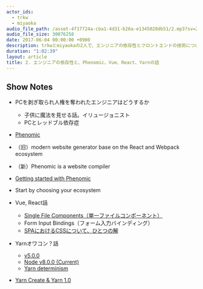 ```yaml
---
actor_ids:
  - trkw
  - miyaoka
audio_file_path: /asset-4f17724a-cba1-4d31-b26a-e1345020db51/2.mp3?sv=2015-07-08&sr=c&si=3c7414f2-91f5-4c67-86c2-06c40908ed74&sig=VEq8YDqeyRP0fyDSFgrBXIEE%2Fsy7lX1XRKlOlciHoKk%3D&st=2017-06-09T01%3A56%3A05Z&se=2117-06-09T01%3A56%3A05Z
audio_file_size: 30076258
date: 2017-06-04 00:00:00 +0900
description: trkwとmiyaokaの2人で、エンジニアの依存性とフロントエンドの技術について話しました。
duration: "1:02:39"
layout: article
title: 2. エンジニアの依存性と、Phenomic、Vue、React、Yarnの話
---
```


## Show Notes

- PCを剥ぎ取られ人権を奪われたエンジニアはどうするか
  - 子供に魔法を見せる話。イリュージョニスト
  - PCとレッドブル依存症
- [Phenomic](https://phenomic.io/)
- （旧）modern website generator base on the React and Webpack ecosystem
- （新）Phenomic is a website compiler
- [Getting started with Phenomic](https://phenomic.io/docs/getting-started)
- Start by choosing your ecosystem

- Vue, React話
  - [Single File Components（単一ファイルコンポーネント）](https://jp.vuejs.org/v2/guide/single-file-components.html)
  - Form Input Bindings（フォーム入力バインディング）
  - [SPAにおけるCSSについて、ひとつの解](http://yoshiko.hatenablog.jp/entry/css-in-js)
- Yarnオワコン？話
  - [v5.0.0](http://blog.npmjs.org/post/161081169345/v500)
  - [Node v8.0.0 (Current)](https://nodejs.org/en/blog/release/v8.0.0/)
  - [Yarn determinism](https://yarnpkg.com/blog/2017/05/31/determinism/)
- [Yarn Create & Yarn 1.0](https://yarnpkg.com/blog/2017/05/12/introducing-yarn/)
